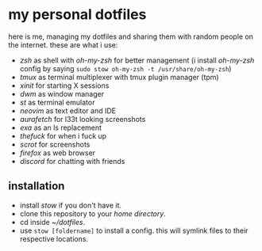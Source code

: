 # my personal dotfiles

here is me, managing my dotfiles and sharing them with random people
on the internet. these are what i use:

- *zsh* as shell with *oh-my-zsh* for better management (i install *oh-my-zsh* config
  by saying `sudo stow oh-my-zsh -t /usr/share/oh-my-zsh`)
- *tmux* as terminal multiplexer with tmux plugin manager (tpm)
- *xinit* for starting X sessions
- *dwm* as window manager
- *st* as terminal emulator
- *neovim* as text editor and IDE
- *aurafetch* for l33t looking screenshots
- *exa* as an ls replacement
- *thefuck* for when i fuck up
- *scrot* for screenshots
- *firefox* as web browser
- *discord* for chatting with friends

## installation

- install *stow* if you don't have it.
- clone this repository to your *home directory*.
- cd inside *~/dotfiles*.
- use `stow [foldername]` to install a config. this will symlink files to their respective locations.
